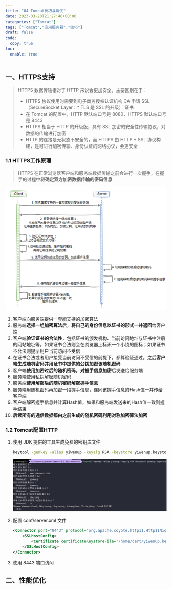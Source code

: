 ```yaml
---
title: "04 Tomcat技巧与调优"
date: 2023-03-20T21:27:40+08:00
categories: ["Tomcat"]
tags: ["Tomcat","应用服务器","技巧"]
draft: false
code:
  copy: true
toc:
  enable: true
---
```


## 一、HTTPS支持

> HTTPS 数据传输相对于 HTTP 来说会更加安全，主要区别在于：
>
> - HTTPS 协议使用时需要到电子商务授权认证机构 CA 申请 SSL（SecureSocket Layer：* TLS 是 SSL 的升级） 证书
> - 在 Tomcat 的配置中，HTTP 默认端口号是 8080，HTTPS 默认端口号是 8443
> - HTTPS 相当于 HTTP 的升级版，具有 SSL 加密的安全性传输协议，对数据的传输进行加密
> - HTTP 的连接是无状态不安全的，而 HTTPS 由 HTTP + SSL 协议构建，是可进行加密传输、身份认证的网络协议，会更安全

### 1.1 HTTPS工作原理

> HTTPS 在正常浏览器客户端和服务端数据传输之前会进行一次握手，在握手的过程中将**确定双方加密数据传输的密码信息**

![image-20240504221338914](./../images/image-20240504221338914.png)

1. 客户端向服务端提供一套能支持的加密算法
2. 服务端**选择一组加密算法**后，**将自己的身份信息以证书的形式一并返回**给客户端
3. 客户端**验证证书的合法性**，包括证书的颁发机构、当前访问地址与证书中注册的网站地址等。如果证书合法则会在浏览器上标识一个小锁的图标；如果证书不合法则提示用户当前访问不受信
4. 在证书合法或者用户接受当前访问不受信的前提下，都算验证通过。之后**客户端生成随机密码并用证书中提供的公钥加密该随机密码**
5. 客户端**使用加密过后的随机密码，对握手信息加密**后发送给服务端
6. 服务端使用私钥解密随机密码
7. 服务端**使用解密后的随机密码解密握手信息**
8. 服务端用随机密码再加密一段握手信息，连同该握手信息的Hash值一并传给客户端
9. 客户端解密握手信息并计算Hash值，如果和服务端发送来的Hash值一致则握手结束
10. **后续所有的通信数据都由之前生成的随机密码利用对称加密算法加密**

### 1.2 Tomcat配置HTTP

1. 使用 JDK 提供的工具生成免费的密钥库文件

   ```sh
   keytool -genkey -alias yiwenup -keyalg RSA -keystore yiwenup.keystore
   ```

   ![image-20240505205244542](../images/image-20240505205244542.png)

2. 配置 conf/server.xml 文件

   ```xml
   <Connector port="8443" protocol="org.apache.coyote.http11.Http11NioProtocol" maxThreads="150" schema="https" secure="true" SSLEnabled="true">
       <SSLHostConfig>
           <Certificate certificateKeystoreFile="/home/cert/yiwenup.keystore" certificateKeystorePassword="yiwenup" type="RSA"/>
       </SSLHostConfig>
   </Connector>
   ```

3. 使用 8443 端口访问

## 二、性能优化

